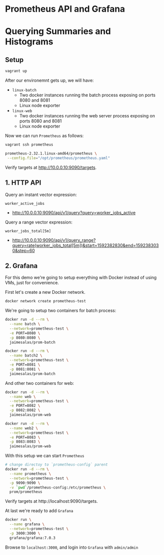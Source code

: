 # Prometheus API and Grafana

# Querying Summaries and Histograms

## Setup

```bash
vagrant up
```

After our environemnt gets up, we will have:
  
* `linux-batch`
  * Two docker instances running the batch process exposing on ports 8080 and 8081
  * Linux node exporter
* `linux-web`
  * Two docker instances running the web server process exposing on ports 8080 and 8081
  * Linux node exporter 

Now we can run `Prometheus` as follows:

```bash
vagrant ssh prometheus
```

```bash
prometheus-2.32.1.linux-amd64/prometheus \
 --config.file="/opt/prometheus/prometheus.yaml"
```

Verify targets at http://10.0.0.10:9090/targets.


## 1. HTTP API

Query an instant vector expression:

```
worker_active_jobs
```

- http://10.0.0.10:9090/api/v1/query?query=worker_jobs_active

Query a range vector expression:

```
worker_jobs_total[5m]
```

- http://10.0.0.10:9090/api/v1/query_range?query=rate(worker_jobs_total[5m])&start=1592382830&end=1592383030&step=60

## 2. Grafana

For this demo we're going to setup everything with Docker instead of using VMs, just for convenience.

First let's create a new Docker network.

```bash
docker network create prometheus-test
```
We're going to setup two containers for batch process:

```bash
docker run -d --rm \
  --name batch \
  --network=prometheus-test \
  -e PORT=8080 \
  -p 8080:8080 \
  jaimesalas/prom-batch
```

```bash
docker run -d --rm \
  --name batch2 \
  --network=prometheus-test \
  -e PORT=8081 \
  -p 8081:8081 \
  jaimesalas/prom-batch
```

And other two containers for web:

```bash
docker run -d --rm \
  --name web \
  --network=prometheus-test \
  -e PORT=8082 \
  -p 8082:8082 \
  jaimesalas/prom-web
```

```bash
docker run -d --rm \
  --name web2 \
  --network=prometheus-test \
  -e PORT=8083 \
  -p 8083:8083 \
  jaimesalas/prom-web
```

With this setup we can start `Prometheus`

```bash
# change directoy to `prometheus-config` parent
docker run -d --rm \
  --name prometheus \
  --network=prometheus-test \
  -p 9090:9090 \
  -v `pwd`/prometheus-config:/etc/prometheus \
  prom/prometheus
```

Verify targets at http://localhost:9090/targets.


At last we're ready to add `Grafana`

```bash
docker run \
  --name grafana \
  --network=prometheus-test \
  -p 3000:3000 \
  grafana/grafana:7.0.3
```

Browse to `localhost:3000`, and login into `Grafana` with `admin/admin`